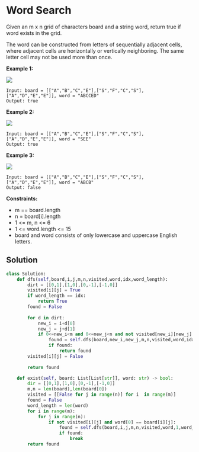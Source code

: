 <h1>Word Search</h1>

<p>
Given an m x n grid of characters board and a string word, return true if word exists in the grid.

The word can be constructed from letters of sequentially adjacent cells, where adjacent cells are horizontally or vertically neighboring. The same letter cell may not be used more than once.

<b>Example 1:</b>

<img src="https://assets.leetcode.com/uploads/2020/11/04/word2.jpg">

    Input: board = [["A","B","C","E"],["S","F","C","S"],["A","D","E","E"]], word = "ABCCED"
    Output: true
    
<b>Example 2:</b>

<img src="https://assets.leetcode.com/uploads/2020/11/04/word-1.jpg">

    Input: board = [["A","B","C","E"],["S","F","C","S"],["A","D","E","E"]], word = "SEE"
    Output: true
    
<b>Example 3:</b>

<img src="https://assets.leetcode.com/uploads/2020/10/15/word3.jpg">

    Input: board = [["A","B","C","E"],["S","F","C","S"],["A","D","E","E"]], word = "ABCB"
    Output: false

<b>Constraints:</b>

- m == board.length
- n = board[i].length
- 1 <= m, n <= 6
- 1 <= word.length <= 15
- board and word consists of only lowercase and uppercase English letters.

<h2>Solution</h2>

```python
class Solution:
    def dfs(self,board,i,j,m,n,visited,word,idx,word_length):
        dirt = [[0,1],[1,0],[0,-1],[-1,0]]
        visited[i][j] = True
        if word_length == idx:
            return True
        found = False
        
        for d in dirt:
            new_i = i+d[0]
            new_j = j+d[1]
            if 0<=new_i<m and 0<=new_j<n and not visited[new_i][new_j] and board[new_i][new_j] == word[idx]:
                found = self.dfs(board,new_i,new_j,m,n,visited,word,idx+1,word_length) or found
                if found:
                    return found
        visited[i][j] = False
        
        return found

    def exist(self, board: List[List[str]], word: str) -> bool:
        dir = [[0,1],[1,0],[0,-1],[-1,0]]
        m,n = len(board),len(board[0])
        visited = [[False for j in range(n)] for i  in range(m)]
        found = False
        word_length = len(word)
        for i in range(m):
            for j in range(n):
                if not visited[i][j] and word[0] == board[i][j]:
                    found = self.dfs(board,i,j,m,n,visited,word,1,word_length) or found
                    if found:
                        break
        return found
```

